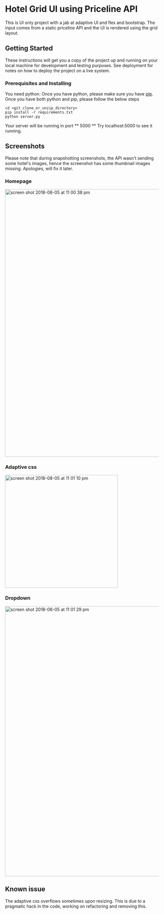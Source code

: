 # Hotel Grid UI using Priceline API

This is UI only project with a jab at adaptive UI and flex and bootstrap. The input comes from a static priceline API and the UI is rendered using the grid layout.

## Getting Started

These instructions will get you a copy of the project up and running on your local machine for development and testing purposes. See deployment for notes on how to deploy the project on a live system.

### Prerequisites and Installing

You need python. Once you have python, please make sure you have [pip](https://pip.pypa.io/en/stable/installing/). Once you have both python and pip, please follow the below steps


```
cd <git_clone_or_unzip_directory>
pip install -r requirements.txt
python server.py
```

Your server will be running in port ** 5000 **
Try localhost:5000 to see it running.

## Screenshots

Please note that during snapshotting screenshots, the API wasn't sending some hotel's images, hence the screenshot has some thumbnail images missing. Apologies, will fix it later.

### Homepage

<img width="875" alt="screen shot 2018-08-05 at 11 00 38 pm" src="https://user-images.githubusercontent.com/36581704/43699437-98b2deea-9903-11e8-8232-328db9119827.png">

### Adaptive css
<img width="369" alt="screen shot 2018-08-05 at 11 01 10 pm" src="https://user-images.githubusercontent.com/36581704/43699478-c0eacf58-9903-11e8-81f4-f66c1b580c3c.png">

### Dropdown
<img width="883" alt="screen shot 2018-08-05 at 11 01 29 pm" src="https://user-images.githubusercontent.com/36581704/43699490-ce690e24-9903-11e8-803a-a677e8dc8403.png">

## Known issue

The adaptive css overflows sometimes upon resizing. This is due to a pragmatic hack in the code, working on refactoring and removing this.
